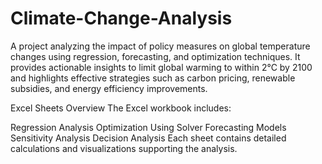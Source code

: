 # Climate-Change-Analysis
A project analyzing the impact of policy measures on global temperature changes using regression, forecasting, and optimization techniques. It provides actionable insights to limit global warming to within 2°C by 2100 and highlights effective strategies such as carbon pricing, renewable subsidies, and energy efficiency improvements.

Excel Sheets Overview
The Excel workbook includes:

Regression Analysis
Optimization Using Solver
Forecasting Models
Sensitivity Analysis
Decision Analysis
Each sheet contains detailed calculations and visualizations supporting the analysis.
